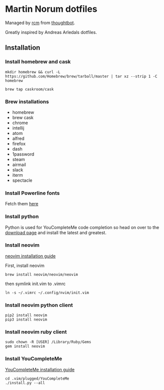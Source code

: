 # Martin Norum dotfiles
Managed by [rcm](https://github.com/thoughtbot/rcm) from [thoughtbot](https://thoughtbot.com/).

Greatly inspired by Andreas Arledals dotfiles.

## Installation

### Install homebrew and cask

``` mkdir homebrew && curl -L https://github.com/Homebrew/brew/tarball/master | tar xz --strip 1 -C homebrew ```

``` brew tap caskroom/cask ```


### Brew installations

- homebrew
- brew cask
- chrome
- intellij
- atom
- alfred
- firefox
- dash
- 1password
- steam
- airmail
- slack
- iterm
- spectacle

### Install Powerline fonts

Fetch them [here](https://github.com/powerline/fonts)

### Install python

Python is used for YouCompleteMe code completion so head on over to the [download page](https://www.python.org/downloads/) and install the latest and greatest.

### Install neovim
[neovim installation guide](https://github.com/neovim/neovim/wiki/Installing-Neovim)

First, install neovim

	brew install neovim/neovim/neovim
	
then symlink init.vim to .vimrc
	
	ln -s ~/.vimrc ~/.config/nvim/init.vim
		

### Install neovim python client

	pip2 install neovim	
	pip3 install neovim

### Install neovim ruby client

	sudo chown -R [USER] /Library/Ruby/Gems
	gem install neovim


### Install YouCompleteMe
[YouCompleteMe installation guide](https://github.com/Valloric/YouCompleteMe/blob/master/README.md#installation)

	cd .vim/plugged/YouCompleteMe
	./install.py --all
 
